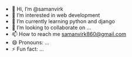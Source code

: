 - 👋 Hi, I’m @samanvirk
- 👀 I’m interested in web development
- 🌱 I’m currently learning python and django
- 💞️ I’m looking to collaborate on ...
- 📫 How to reach me samanvirk860@gmail.com
- 😄 Pronouns: ...
- ⚡ Fun fact: ...

<!---
samanvirk/samanvirk is a ✨ special ✨ repository because its `README.md` (this file) appears on your GitHub profile.
You can click the Preview link to take a look at your changes.
--->
